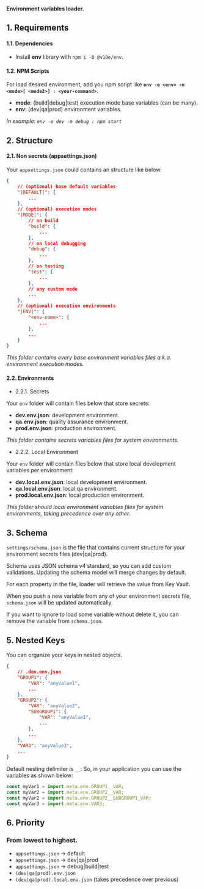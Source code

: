 #### Environment variables loader.

## 1. Requirements

#### 1.1. Dependencies

- Install **env** library with `npm i -D @v10e/env`.

#### 1.2. NPM Scripts

For load desired environment, add you npm script like **`env -e <env> -m <mode>[ <mode2>] : <your-command>`**.

- **mode**: (build|debug|test) execution mode base variables (can be many).
- **env**: (dev|qa|prod) environment variables.

_In example: `env -e dev -m debug : npm start`_

## 2. Structure

#### 2.1. Non secrets (appsettings.json)

Your `appsettings.json` could contains an structure like below:

```json
{
	// (optional) base default variables
	"|DEFAULT|": {
		...
	},
	// (optional) execution modes
	"|MODE|": {
		// on build
		"build": {
			...
		},
		// on local debugging
		"debug": {
			...
		},
		// on testing
		"test": {
			...
		},
		// any custom mode
		...
	},
	// (optional) execution environments
	"|ENV|": {
		"<env-name>": {
			...
		},
		...
	}
}
```

_This folder contains every base environment variables files a.k.a. environment execution modes._

#### 2.2. Environments

- 2.2.1. Secrets

Your `env` folder will contain files below that store secrets:

- **dev.env.json**: development environment.
- **qa.env.json**: quality assurance environment.
- **prod.env.json**: production environment.

_This folder contains secrets variables files for system environments._

- 2.2.2. Local Environment

Your `env` folder will contain files below that store local development variables per environment:

- **dev.local.env.json**: local development environment.
- **qa.local.env.json**: local qa environment.
- **prod.local.env.json**: local production environment.

_This folder should local environment variables files for system environments, taking precedence over any other._

## 3. Schema

`settings/schema.json` is the file that contains current structure for
your environment secrets files (dev|qa|prod).

Schema uses JSON schema v4 standard, so you can add custom validations.
Updating the schema model will merge changes by default.

For each property in the file, loader will retrieve the value from Key
Vault.

When you push a new variable from any of your environment secrets
file, `schema.json` will be updated automatically.

If you want to ignore to load some variable without delete it, you can remove
the variable from `schema.json`.

## 5. Nested Keys

You can organize your keys in nested objects.

```json
{
	// .dev.env.json
	"GROUP1": {
		"VAR": "anyValue1",
		...
	},
	"GROUP2": {
		"VAR": "anyValue2",
		"SUBGROUP1": {
			"VAR": "anyValue1",
			...
		},
		...
	},
	"VAR3": "anyValue3",
	...
}
```

Default nesting delimiter is `__`:
So, in your application you can use the variables as shown below:

```javascript
const myVar1 = import.meta.env.GROUP1__VAR;
const myVar2 = import.meta.env.GROUP2__VAR;
const myVar2 = import.meta.env.GROUP2__SUBGROUP1_VAR;
const myVar3 = import.meta.env.VAR3;
```

## 6. Priority

### From lowest to highest.

- `appsettings.json` -> default
- `appsettings.json` -> dev|qa|prod
- `appsettings.json` -> debug|build|test
- `(dev|qa|prod).env.json`
- `(dev|qa|prod).local.env.json` (takes precedence over previous)

